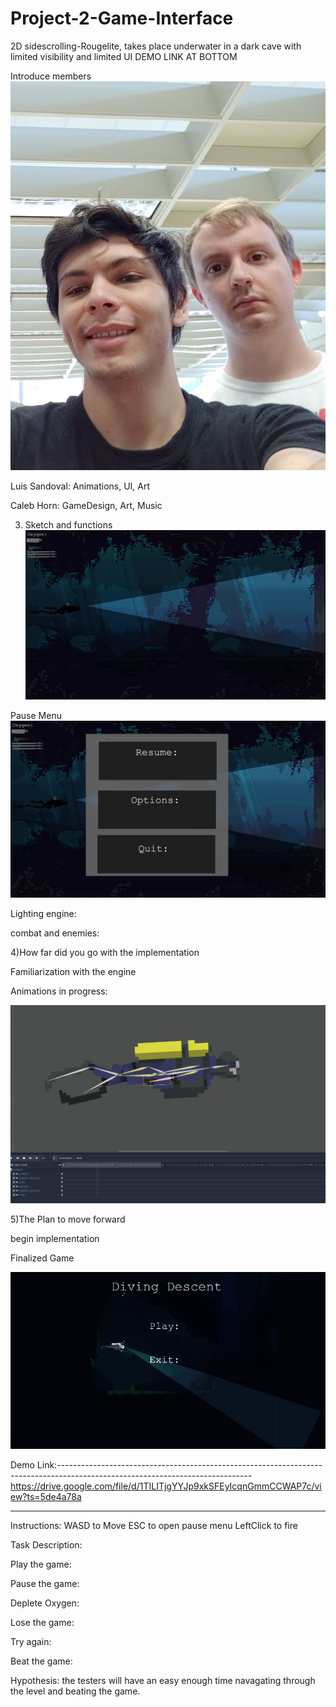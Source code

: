 # Project-2-Game-Interface
2D sidescrolling-Rougelite, takes place underwater in a dark cave with limited visibility and limited UI
DEMO LINK AT BOTTOM

Introduce members
![](grouppicture.png)

Luis Sandoval:
Animations, UI, Art


Caleb Horn:
GameDesign, Art, Music



3) Sketch and functions
![](CONCEPT1.png)



Pause Menu
![](CONCEPT2.png)


Lighting engine:

combat and enemies:



4)How far did you go with the implementation 

Familiarization with the engine

Animations in progress:

![](Demo.gif)

5)The Plan to move forward

begin implementation



Finalized Game


![](WorkingGame.gif)


Demo Link:------------------------------------------------------------------------------------------------------------------------------
https://drive.google.com/file/d/1TILITjgYYJp9xkSFEyIcqnGmmCCWAP7c/view?ts=5de4a78a

----------------------------------------------------------------------------------------------------------------------------------------
Instructions: WASD to Move 
ESC to open pause menu
LeftClick to fire




Task Description:

Play the game:

 Pause the game:
 
 Deplete Oxygen:
 
 Lose the game:
 
 Try again:

 Beat the game:
 
 
Hypothesis: the testers will have an easy enough time navagating through the level and beating the game.

